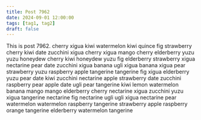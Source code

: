 ```yaml
---
title: Post 7962
date: 2024-09-01 12:00:00
tags: [tag1, tag2]
draft: false
---
```

This is post 7962.
cherry
xigua
kiwi
watermelon
kiwi
quince
fig
strawberry
cherry
kiwi
date
zucchini
xigua
cherry
xigua
mango
cherry
elderberry
yuzu
yuzu
honeydew
cherry
kiwi
honeydew
yuzu
fig
elderberry
strawberry
xigua
nectarine
pear
date
zucchini
xigua
banana
ugli
xigua
banana
xigua
pear
strawberry
yuzu
raspberry
apple
tangerine
tangerine
fig
xigua
elderberry
yuzu
pear
date
kiwi
zucchini
nectarine
apple
strawberry
date
zucchini
raspberry
pear
apple
date
ugli
pear
tangerine
kiwi
lemon
watermelon
banana
mango
mango
elderberry
cherry
nectarine
xigua
zucchini
yuzu
xigua
tangerine
nectarine
fig
nectarine
ugli
ugli
xigua
nectarine
pear
watermelon
watermelon
raspberry
tangerine
strawberry
apple
raspberry
orange
tangerine
elderberry
watermelon
tangerine

